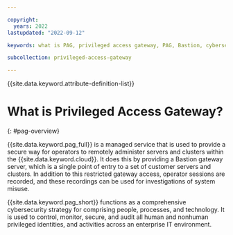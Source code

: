 ```yaml
---

copyright:
  years: 2022
lastupdated: "2022-09-12"

keywords: what is PAG, privileged access gateway, PAG, Bastion, cybersecuity

subcollection: privileged-access-gateway

---
```


{{site.data.keyword.attribute-definition-list}}

# What is Privileged Access Gateway?
{: #pag-overview}

{{site.data.keyword.pag_full}} is a managed service that is used to provide a secure way for operators to remotely administer servers and clusters within the {{site.data.keyword.cloud}}. It does this by providing a Bastion gateway server, which is a single point of entry to a set of customer servers and clusters. In addition to this restricted gateway access, operator sessions are recorded, and these recordings can be used for investigations of system misuse.

{{site.data.keyword.pag_short}} functions as a comprehensive cybersecurity strategy for comprising people, processes, and technology. It is used to control, monitor, secure, and audit all human and nonhuman privileged identities, and activities across an enterprise IT environment.
